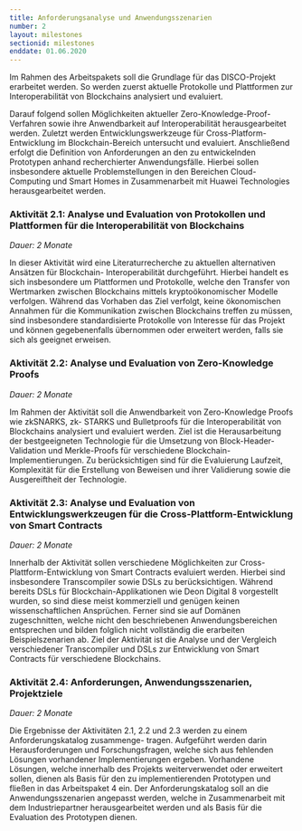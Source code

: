 ```yaml
---
title: Anforderungsanalyse und Anwendungsszenarien
number: 2
layout: milestones
sectionid: milestones
enddate: 01.06.2020
---
```


Im Rahmen des Arbeitspakets soll die Grundlage für das DISCO-Projekt erarbeitet werden. So werden
zuerst aktuelle Protokolle und Plattformen zur Interoperabilität von Blockchains analysiert und evaluiert.

<!--more-->

Darauf folgend sollen Möglichkeiten aktueller Zero-Knowledge-Proof-Verfahren sowie ihre Anwendbarkeit
auf Interoperabilität herausgearbeitet werden. Zuletzt werden Entwicklungswerkzeuge für Cross-Platform-
Entwicklung im Blockchain-Bereich untersucht und evaluiert. Anschließend erfolgt die Definition von Anforderungen an den zu entwickelnden Prototypen anhand recherchierter Anwendungsfälle. Hierbei sollen insbesondere aktuelle Problemstellungen in den Bereichen Cloud-Computing und Smart Homes in
Zusammenarbeit mit Huawei Technologies herausgearbeitet werden.

### Aktivität 2.1: Analyse und Evaluation von Protokollen und Plattformen für die Interoperabilität von Blockchains

_Dauer: 2 Monate_

In dieser Aktivität wird eine Literaturrecherche zu aktuellen alternativen Ansätzen für Blockchain-
Interoperabilität durchgeführt. Hierbei handelt es sich insbesondere um Plattformen und Protokolle,
welche den Transfer von Wertmarken zwischen Blockchains mittels kryptoökonomischer Modelle verfolgen.
Während das Vorhaben das Ziel verfolgt, keine ökonomischen Annahmen für die Kommunikation zwischen
Blockchains treffen zu müssen, sind insbesondere standardisierte Protokolle von Interesse für das Projekt
und können gegebenenfalls übernommen oder erweitert werden, falls sie sich als geeignet erweisen.

### Aktivität 2.2: Analyse und Evaluation von Zero-Knowledge Proofs

_Dauer: 2 Monate_

Im Rahmen der Aktivität soll die Anwendbarkeit von Zero-Knowledge Proofs wie zkSNARKS, zk-
STARKS und Bulletproofs für die Interoperabilität von Blockchains analysiert und evaluiert werden. Ziel ist
die Herausarbeitung der bestgeeigneten Technologie für die Umsetzung von Block-Header-Validation und
Merkle-Proofs für verschiedene Blockchain-Implementierungen. Zu berücksichtigen sind für die Evaluierung
Laufzeit, Komplexität für die Erstellung von Beweisen und ihrer Validierung sowie die Ausgereiftheit der
Technologie.

### Aktivität 2.3: Analyse und Evaluation von Entwicklungswerkzeugen für die Cross-Plattform-Entwicklung von Smart Contracts

_Dauer: 2 Monate_

Innerhalb der Aktivität sollen verschiedene Möglichkeiten zur Cross-Plattform-Entwicklung von Smart
Contracts evaluiert werden. Hierbei sind insbesondere Transcompiler sowie DSLs zu berücksichtigen.
Während bereits DSLs für Blockchain-Applikationen wie Deon Digital 8 vorgestellt wurden, so sind diese
meist kommerziell und genügen keinen wissenschaftlichen Ansprüchen. Ferner sind sie auf Domänen
zugeschnitten, welche nicht den beschriebenen Anwendungsbereichen entsprechen und bilden folglich
nicht vollständig die erarbeiten Beispielszenarien ab. Ziel der Aktivität ist die Analyse und der Vergleich
verschiedener Transcompiler und DSLs zur Entwicklung von Smart Contracts für verschiedene Blockchains.

### Aktivität 2.4: Anforderungen, Anwendungsszenarien, Projektziele

_Dauer: 2 Monate_

Die Ergebnisse der Aktivitäten 2.1, 2.2 und 2.3 werden zu einem Anforderungskatalog zusammenge-
tragen. Aufgeführt werden darin Herausforderungen und Forschungsfragen, welche sich aus fehlenden
Lösungen vorhandener Implementierungen ergeben. Vorhandene Lösungen, welche innerhalb des Projekts
weiterverwendet oder erweitert sollen, dienen als Basis für den zu implementierenden Prototypen und
fließen in das Arbeitspaket 4 ein. Der Anforderungskatalog soll an die Anwendungsszenarien angepasst
werden, welche in Zusammenarbeit mit dem Industriepartner herausgearbeitet werden und als Basis für
die Evaluation des Prototypen dienen.

